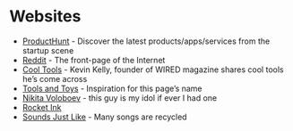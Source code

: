 # Websites

- [ProductHunt][1] - Discover the latest products/apps/services from the startup scene
- [Reddit][2] - The front-page of the Internet
- [Cool Tools][3] - Kevin Kelly, founder of WIRED magazine shares cool tools he’s come across
- [Tools and Toys][4] - Inspiration for this page’s name
- [Nikita Voloboev][5] - this guy is my idol if ever I had one
- [Rocket Ink][6]
- [Sounds Just Like][7] - Many songs are recycled

[1]:	http://leovogel.com/links/r
[2]:	http://leovogel.com/links/s
[3]:	http://kk.org/cooltools
[4]:	http://toolsandtoys.net
[5]:	https://wiki.nikitavoloboev.xyz
[6]:	http://rocketink.net
[7]:	soundsjustlike.com